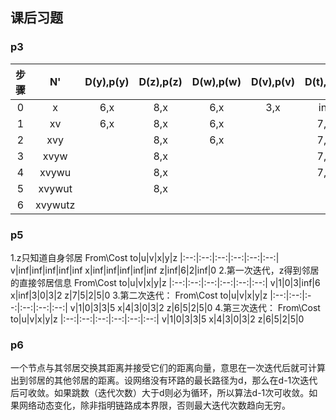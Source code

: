 ## 课后习题 
### p3 
步骤|N'|D(y),p(y)|D(z),p(z)|D(w),p(w)|D(v),p(v)|D(t),p(t)|D(u),p(u)  
|:--:|:--:|:--:|:--:|:--:|:--:|:--:|:--:|  
0|x|6,x|8,x|6,x|3,x|inf|inf 
1|xv|6,x|8,x|6,x ||7,v|6,u
2|xvy||8,x|6,x | |7,v|6,u 
3|xvyw||8,x|||7,v|6,u 
4|xvywu||8,x|||7,v|| 
5|xvywut| |8,x 
6|xvywutz|||||||
### p5 
1.z只知道自身邻居 
From\Cost to|u|v|x|y|z 
|:--:|:--:|:--:|:--:|:--:|:--:| 
v|inf|inf|inf|inf|inf
x|inf|inf|inf|inf|inf 
z|inf|6|2|inf|0 
2.第一次迭代，z得到邻居的直接邻居信息 
From\Cost to|u|v|x|y|z 
|:--:|:--:|:--:|:--:|:--:|:--:| 
v|1|0|3|inf|6
x|inf|3|0|3|2 
z|7|5|2|5|0 
3.第二次迭代：
From\Cost to|u|v|x|y|z 
|:--:|:--:|:--:|:--:|:--:|:--:| 
v|1|0|3|3|5
x|4|3|0|3|2 
z|6|5|2|5|0 
4.第三次迭代： 
From\Cost to|u|v|x|y|z 
|:--:|:--:|:--:|:--:|:--:|:--:| 
v|1|0|3|3|5
x|4|3|0|3|2 
z|6|5|2|5|0 
### p6   
一个节点与其邻居交换其距离并接受它们的距离向量，意思在一次迭代后就可计算出到邻居的其他邻居的距离。设网络没有环路的最长路径为d，那么在d-1次迭代后可收敛。如果跳数（迭代次数）大于d则必为循环，所以算法d-1次可收敛。如果网络动态变化，除非指明链路成本界限，否则最大迭代次数趋向无穷。

​ 

